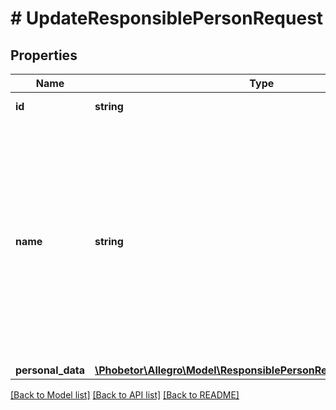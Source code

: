 # # UpdateResponsiblePersonRequest

## Properties

Name | Type | Description | Notes
------------ | ------------- | ------------- | -------------
**id** | **string** | Responsible person ID. | [optional]
**name** | **string** | Internal name of responsible person in dictionary (visible only to you). Can&#39;t start or end with whitespace. Can&#39;t contain whitespaces other than space. Can&#39;t contain multiple spaces in a row. | [optional]
**personal_data** | [**\Phobetor\Allegro\Model\ResponsiblePersonResponsePersonalData**](ResponsiblePersonResponsePersonalData.md) |  | [optional]

[[Back to Model list]](../../README.md#models) [[Back to API list]](../../README.md#endpoints) [[Back to README]](../../README.md)

